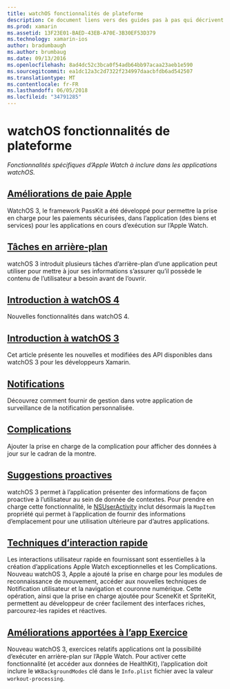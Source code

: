 ```yaml
---
title: watchOS fonctionnalités de plateforme
description: Ce document liens vers des guides pas à pas qui décrivent les fonctionnalités de plateforme watchOS tels que Apple Pay, notifications, complications, des suggestions proactive, applications d’entraînement et bien plus encore.
ms.prod: xamarin
ms.assetid: 13F23E01-BAED-43EB-A70E-3B30EF53D379
ms.technology: xamarin-ios
author: bradumbaugh
ms.author: brumbaug
ms.date: 09/13/2016
ms.openlocfilehash: 8ad4dc52c3bca0f54adb64bb97acaa23aeb1e590
ms.sourcegitcommit: ea1dc12a3c2d7322f234997daacbfdb6ad542507
ms.translationtype: MT
ms.contentlocale: fr-FR
ms.lasthandoff: 06/05/2018
ms.locfileid: "34791285"
---
```

# <a name="watchos-platform-features"></a>watchOS fonctionnalités de plateforme

_Fonctionnalités spécifiques d’Apple Watch à inclure dans les applications watchOS._

## <a name="apple-pay-enhancementsioswatchosplatformapple-paymd"></a>[Améliorations de paie Apple](~/ios/watchos/platform/apple-pay.md)

WatchOS 3, le framework PassKit a été développé pour permettre la prise en charge pour les paiements sécurisées, dans l’application (des biens et services) pour les applications en cours d’exécution sur l’Apple Watch.

## <a name="background-tasksioswatchosplatformbackground-tasksmd"></a>[Tâches en arrière-plan](~/ios/watchos/platform/background-tasks.md)

watchOS 3 introduit plusieurs tâches d’arrière-plan d’une application peut utiliser pour mettre à jour ses informations s’assurer qu’il possède le contenu de l’utilisateur a besoin avant de l’ouvrir.

## <a name="introduction-to-watchos-4introduction-to-watchos4md"></a>[Introduction à watchOS 4](introduction-to-watchos4.md)

Nouvelles fonctionnalités dans watchOS 4.

## <a name="introduction-to-watchos-3introduction-to-watchos3indexmd"></a>[Introduction à watchOS 3](introduction-to-watchos3/index.md)

Cet article présente les nouvelles et modifiées des API disponibles dans watchOS 3 pour les développeurs Xamarin.

##  <a name="notificationsnotificationsmd"></a>[Notifications](notifications.md)

Découvrez comment fournir de gestion dans votre application de surveillance de la notification personnalisée.

##  <a name="complicationscomplicationsmd"></a>[Complications](complications.md)

Ajouter la prise en charge de la complication pour afficher des données à jour sur le cadran de la montre.


## <a name="proactive-suggestionsioswatchosplatformproactive-suggestionsmd"></a>[Suggestions proactives](~/ios/watchos/platform/proactive-suggestions.md)

watchOS 3 permet à l’application présenter des informations de façon proactive à l’utilisateur au sein de donnée de contextes. Pour prendre en charge cette fonctionnalité, le [NSUserActivity](https://developer.apple.com/reference/foundation/nsuseractivity) inclut désormais la `MapItem` propriété qui permet à l’application de fournir des informations d’emplacement pour une utilisation ultérieure par d’autres applications.

## <a name="quick-interaction-techniquesioswatchosplatformquick-interaction-techniquesmd"></a>[Techniques d’interaction rapide](~/ios/watchos/platform/quick-interaction-techniques.md)

Les interactions utilisateur rapide en fournissant sont essentielles à la création d’applications Apple Watch exceptionnelles et les Complications. Nouveau watchOS 3, Apple a ajouté la prise en charge pour les modules de reconnaissance de mouvement, accéder aux nouvelles techniques de Notification utilisateur et la navigation et couronne numérique. Cette opération, ainsi que la prise en charge ajoutée pour SceneKit et SpriteKit, permettent au développeur de créer facilement des interfaces riches, parcourez-les rapides et réactives.

## <a name="workout-app-enhancementsioswatchosplatformworkout-appsmd"></a>[Améliorations apportées à l’app Exercice](~/ios/watchos/platform/workout-apps.md)

Nouveau watchOS 3, exercices relatifs applications ont la possibilité d’exécuter en arrière-plan sur l’Apple Watch. Pour activer cette fonctionnalité (et accéder aux données de HealthKit), l’application doit inclure le `WKBackgroundModes` clé dans le `Info.plist` fichier avec la valeur `workout-processing`.
